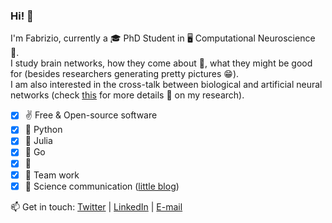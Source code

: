 ### Hi! 👋

I'm Fabrizio, currently a 🎓 PhD Student in 🖥️ Computational Neuroscience 🧠.  \
I study brain networks, how they come about 🔭, what they might be good for (besides researchers generating pretty pictures 😁). \
I am also interested in the cross-talk between biological and artificial neural networks (check [this](https://fabridamicelli.github.io/blog/research/) for more details 🧐 on my research).

- [x] :v: Free & Open-source software 
- [x] 🐍 Python
- [x] 🌱 Julia
- [x] 🌱 Go
- [x] :mate:
- [x] 👫 Team work 
- [x] 📝 Science communication ([little blog](https://fabridamicelli.github.io/blog/))

📫 Get in touch: [Twitter](https://twitter.com/fabridamicelli) | [LinkedIn](https://www.linkedin.com/in/fabridamicelli) | [E-mail](mailto:fabridamicelli@gmail.com)

<!--
**fabridamicelli/fabridamicelli** is a ✨ _special_ ✨ repository because its `README.md` (this file) appears on your GitHub profile.

Here are some ideas to get you started:

-  I’m currently working on ...
- 🌱 I’m currently learning ...
- 👯 I’m looking to collaborate on ...
- 🤔 I’m looking for help with ...
- 💬 Ask me about ...
- 📫 How to reach me: ...
- 😄 Pronouns: ...
- ⚡ Fun fact: ...
-->
